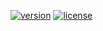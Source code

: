 [![version](https://img.shields.io/npm/v/clap-peer.svg)](https://www.npmjs.com/package/clap-peer)
[![license](https://badgen.net/npm/license/clap-peer)](https://www.npmjs.com/package/clap-peer)
